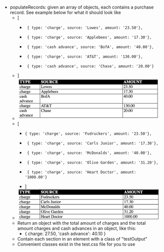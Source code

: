 - populateRecords: given an array of objects,
  each contains a purchase record.  See example below for what it should look like
  - [
    -      { type: 'charge', source: 'Lowes', amount: '23.50'},
    -      { type: 'charge', source: 'Applebees', amount: '17.30'},
    -      { type: 'cash advance', source: 'BofA', amount: '40.00'},
    -      { type: 'charge', source: 'AT&T', amount: '130.00'},
    -      { type: 'cash advance', source: 'Chase', amount: '20.00'}
  -  ]
  -  <img src="outputscreen1.png">
  - [
    -     { type: 'charge', source: 'Fudruckers', amount: '23.50'},
    -      { type: 'charge', source: 'Carls Junior', amount: '17.30'},
    -      { type: 'charge', source: 'McDonalds', amount: '40.00'},
    -      { type: 'charge', source: 'Olive Garden', amount: '31.20'},
    -      { type: 'charge', source: 'Heart Doctor', amount: '1000.00'}
    -    ]
  -  <img src="outputscreen2.png">
  - Return an object with the total amount of charges 
  and the total amount charges and cash advances in an object, like this: 
  	- { charge: 27.50, 'cash advance': 40.10 }
  - Contain each section in an element with a class of "testOutput"
  - Convenient classes exist in the test.css file for you to use